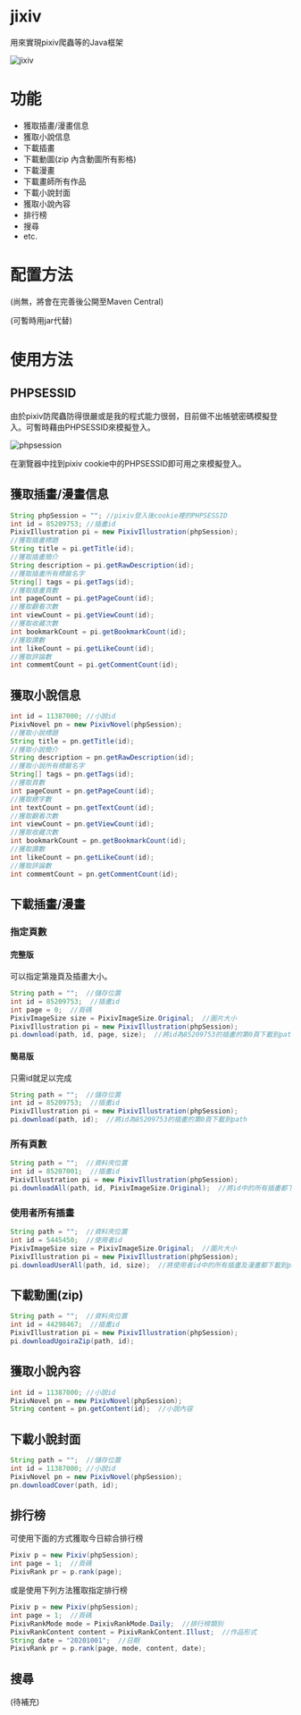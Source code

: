 # jixiv
用來實現pixiv爬蟲等的Java框架

![jixiv](https://github.com/Huanying04/jixiv/blob/master/image/jixiv.png)
# 功能
* 獲取插畫/漫畫信息
* 獲取小說信息
* 下載插畫
* 下載動圖(zip 內含動圖所有影格)
* 下載漫畫
* 下載畫師所有作品
* 下載小說封面
* 獲取小說內容
* 排行榜
* 搜尋
* etc.
# 配置方法
(尚無，將會在完善後公開至Maven Central)

(可暫時用jar代替)
# 使用方法
## PHPSESSID
由於pixiv防爬蟲防得很嚴或是我的程式能力很弱，目前做不出帳號密碼模擬登入。可暫時藉由PHPSESSID來模擬登入。

![phpsession](https://github.com/Huanying04/Huanying04/blob/main/phpsession.png)

在瀏覽器中找到pixiv cookie中的PHPSESSID即可用之來模擬登入。
## 獲取插畫/漫畫信息
```java
String phpSession = ""; //pixiv登入後cookie裡的PHPSESSID
int id = 85209753; //插畫id
PixivIllustration pi = new PixivIllustration(phpSession);
//獲取插畫標題
String title = pi.getTitle(id);
//獲取插畫簡介
String description = pi.getRawDescription(id);
//獲取插畫所有標籤名字
String[] tags = pi.getTags(id);
//獲取插畫頁數
int pageCount = pi.getPageCount(id);
//獲取觀看次數
int viewCount = pi.getViewCount(id);
//獲取收藏次數
int bookmarkCount = pi.getBookmarkCount(id);
//獲取讚數
int likeCount = pi.getLikeCount(id);
//獲取評論數
int commemtCount = pi.getCommentCount(id);
```
## 獲取小說信息
```java
int id = 11387000; //小說id
PixivNovel pn = new PixivNovel(phpSession);
//獲取小說標題
String title = pn.getTitle(id);
//獲取小說簡介
String description = pn.getRawDescription(id);
//獲取小說所有標籤名字
String[] tags = pn.getTags(id);
//獲取頁數
int pageCount = pn.getPageCount(id);
//獲取總字數
int textCount = pn.getTextCount(id);
//獲取觀看次數
int viewCount = pn.getViewCount(id);
//獲取收藏次數
int bookmarkCount = pn.getBookmarkCount(id);
//獲取讚數
int likeCount = pn.getLikeCount(id);
//獲取評論數
int commemtCount = pn.getCommentCount(id);
```
## 下載插畫/漫畫
### 指定頁數
#### 完整版
可以指定第幾頁及插畫大小。
```java
String path = "";  //儲存位置
int id = 85209753;  //插畫id
int page = 0;  //頁碼
PixivImageSize size = PixivImageSize.Original;  //圖片大小
PixivIllustration pi = new PixivIllustration(phpSession);
pi.download(path, id, page, size);  //將id為85209753的插畫的第0頁下載到path
```
#### 簡易版
只需id就足以完成
```java
String path = "";  //儲存位置
int id = 85209753;  //插畫id
PixivIllustration pi = new PixivIllustration(phpSession);
pi.download(path, id);  //將id為85209753的插畫的第0頁下載到path
```
### 所有頁數
```java
String path = "";  //資料夾位置
int id = 85207001;  //插畫id
PixivIllustration pi = new PixivIllustration(phpSession);
pi.downloadAll(path, id, PixivImageSize.Original);  //將id中的所有插畫都下載到path裡
```
### 使用者所有插畫
```java
String path = "";  //資料夾位置
int id = 5445450;  //使用者id
PixivImageSize size = PixivImageSize.Original;  //圖片大小
PixivIllustration pi = new PixivIllustration(phpSession);
pi.downloadUserAll(path, id, size);  //將使用者id中的所有插畫及漫畫都下載到path裡
```
## 下載動圖(zip)
```java
String path = "";  //資料夾位置
int id = 44298467;  //插畫id
PixivIllustration pi = new PixivIllustration(phpSession);
pi.downloadUgoiraZip(path, id);
```
## 獲取小說內容
```java
int id = 11387000; //小說id
PixivNovel pn = new PixivNovel(phpSession);
String content = pn.getContent(id);  //小說內容
```
## 下載小說封面
```java
String path = "";  //儲存位置
int id = 11387000; //小說id
PixivNovel pn = new PixivNovel(phpSession);
pn.downloadCover(path, id);
```
## 排行榜
可使用下面的方式獲取今日綜合排行榜
```java
Pixiv p = new Pixiv(phpSession);
int page = 1;  //頁碼
PixivRank pr = p.rank(page);
```
或是使用下列方法獲取指定排行榜
```java
Pixiv p = new Pixiv(phpSession);
int page = 1;  //頁碼
PixivRankMode mode = PixivRankMode.Daily;  //排行榜類別
PixivRankContent content = PixivRankContent.Illust;  //作品形式
String date = "20201001";  //日期
PixivRank pr = p.rank(page, mode, content, date);
```
## 搜尋
(待補充)

